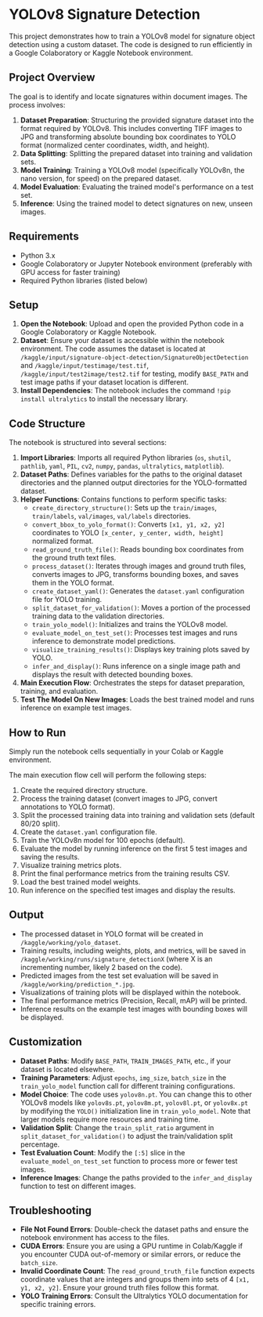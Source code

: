 # YOLOv8 Signature Detection

This project demonstrates how to train a YOLOv8 model for signature object detection using a custom dataset. The code is designed to run efficiently in a Google Colaboratory or Kaggle Notebook environment.

## Project Overview

The goal is to identify and locate signatures within document images. The process involves:
1.  **Dataset Preparation**: Structuring the provided signature dataset into the format required by YOLOv8. This includes converting TIFF images to JPG and transforming absolute bounding box coordinates to YOLO format (normalized center coordinates, width, and height).
2.  **Data Splitting**: Splitting the prepared dataset into training and validation sets.
3.  **Model Training**: Training a YOLOv8 model (specifically YOLOv8n, the nano version, for speed) on the prepared dataset.
4.  **Model Evaluation**: Evaluating the trained model's performance on a test set.
5.  **Inference**: Using the trained model to detect signatures on new, unseen images.

## Requirements

*   Python 3.x
*   Google Colaboratory or Jupyter Notebook environment (preferably with GPU access for faster training)
*   Required Python libraries (listed below)

## Setup

1.  **Open the Notebook**: Upload and open the provided Python code in a Google Colaboratory or Kaggle Notebook.
2.  **Dataset**: Ensure your dataset is accessible within the notebook environment. The code assumes the dataset is located at `/kaggle/input/signature-object-detection/SignatureObjectDetection` and `/kaggle/input/testimage/test.tif`, `/kaggle/input/test2image/test2.tif` for testing, modify `BASE_PATH` and test image paths if your dataset location is different.
3.  **Install Dependencies**: The notebook includes the command `!pip install ultralytics` to install the necessary library.

## Code Structure

The notebook is structured into several sections:

1.  **Import Libraries**: Imports all required Python libraries (`os`, `shutil`, `pathlib`, `yaml`, `PIL`, `cv2`, `numpy`, `pandas`, `ultralytics`, `matplotlib`).
2.  **Dataset Paths**: Defines variables for the paths to the original dataset directories and the planned output directories for the YOLO-formatted dataset.
3.  **Helper Functions**: Contains functions to perform specific tasks:
    *   `create_directory_structure()`: Sets up the `train/images`, `train/labels`, `val/images`, `val/labels` directories.
    *   `convert_bbox_to_yolo_format()`: Converts `[x1, y1, x2, y2]` coordinates to YOLO `[x_center, y_center, width, height]` normalized format.
    *   `read_ground_truth_file()`: Reads bounding box coordinates from the ground truth text files.
    *   `process_dataset()`: Iterates through images and ground truth files, converts images to JPG, transforms bounding boxes, and saves them in the YOLO format.
    *   `create_dataset_yaml()`: Generates the `dataset.yaml` configuration file for YOLO training.
    *   `split_dataset_for_validation()`: Moves a portion of the processed training data to the validation directories.
    *   `train_yolo_model()`: Initializes and trains the YOLOv8 model.
    *   `evaluate_model_on_test_set()`: Processes test images and runs inference to demonstrate model predictions.
    *   `visualize_training_results()`: Displays key training plots saved by YOLO.
    *   `infer_and_display()`: Runs inference on a single image path and displays the result with detected bounding boxes.
4.  **Main Execution Flow**: Orchestrates the steps for dataset preparation, training, and evaluation.
5.  **Test The Model On New Images**: Loads the best trained model and runs inference on example test images.

## How to Run

Simply run the notebook cells sequentially in your Colab or Kaggle environment.

The main execution flow cell will perform the following steps:

1.  Create the required directory structure.
2.  Process the training dataset (convert images to JPG, convert annotations to YOLO format).
3.  Split the processed training data into training and validation sets (default 80/20 split).
4.  Create the `dataset.yaml` configuration file.
5.  Train the YOLOv8n model for 100 epochs (default).
6.  Evaluate the model by running inference on the first 5 test images and saving the results.
7.  Visualize training metrics plots.
8.  Print the final performance metrics from the training results CSV.
9.  Load the best trained model weights.
10. Run inference on the specified test images and display the results.

## Output

*   The processed dataset in YOLO format will be created in `/kaggle/working/yolo_dataset`.
*   Training results, including weights, plots, and metrics, will be saved in `/kaggle/working/runs/signature_detectionX` (where X is an incrementing number, likely 2 based on the code).
*   Predicted images from the test set evaluation will be saved in `/kaggle/working/prediction_*.jpg`.
*   Visualizations of training plots will be displayed within the notebook.
*   The final performance metrics (Precision, Recall, mAP) will be printed.
*   Inference results on the example test images with bounding boxes will be displayed.

## Customization

*   **Dataset Paths**: Modify `BASE_PATH`, `TRAIN_IMAGES_PATH`, etc., if your dataset is located elsewhere.
*   **Training Parameters**: Adjust `epochs`, `img_size`, `batch_size` in the `train_yolo_model` function call for different training configurations.
*   **Model Choice**: The code uses `yolov8n.pt`. You can change this to other YOLOv8 models like `yolov8s.pt`, `yolov8m.pt`, `yolov8l.pt`, or `yolov8x.pt` by modifying the `YOLO()` initialization line in `train_yolo_model`. Note that larger models require more resources and training time.
*   **Validation Split**: Change the `train_split_ratio` argument in `split_dataset_for_validation()` to adjust the train/validation split percentage.
*   **Test Evaluation Count**: Modify the `[:5]` slice in the `evaluate_model_on_test_set` function to process more or fewer test images.
*   **Inference Images**: Change the paths provided to the `infer_and_display` function to test on different images.

## Troubleshooting

*   **File Not Found Errors**: Double-check the dataset paths and ensure the notebook environment has access to the files.
*   **CUDA Errors**: Ensure you are using a GPU runtime in Colab/Kaggle if you encounter CUDA out-of-memory or similar errors, or reduce the `batch_size`.
*   **Invalid Coordinate Count**: The `read_ground_truth_file` function expects coordinate values that are integers and groups them into sets of 4 `[x1, y1, x2, y2]`. Ensure your ground truth files follow this format.
*   **YOLO Training Errors**: Consult the Ultralytics YOLO documentation for specific training errors.
